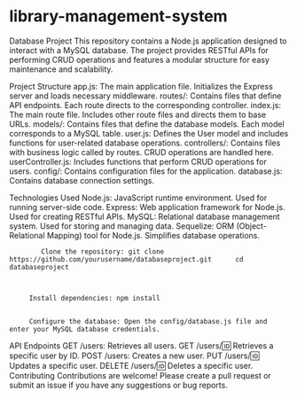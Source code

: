 ﻿# library-management-system

Database Project
This repository contains a Node.js application designed to interact with a MySQL database. The project provides RESTful APIs for performing CRUD operations and features a modular structure for easy maintenance and scalability.

Project Structure
app.js: The main application file. Initializes the Express server and loads necessary middleware.
routes/: Contains files that define API endpoints. Each route directs to the corresponding controller.
index.js: The main route file. Includes other route files and directs them to base URLs.
models/: Contains files that define the database models. Each model corresponds to a MySQL table.
user.js: Defines the User model and includes functions for user-related database operations.
controllers/: Contains files with business logic called by routes. CRUD operations are handled here.
userController.js: Includes functions that perform CRUD operations for users.
config/: Contains configuration files for the application.
database.js: Contains database connection settings.
   
   
   
Technologies Used
Node.js: JavaScript runtime environment. Used for running server-side code.
Express: Web application framework for Node.js. Used for creating RESTful APIs.
MySQL: Relational database management system. Used for storing and managing data.
Sequelize: ORM (Object-Relational Mapping) tool for Node.js. Simplifies database operations.

            Clone the repository: git clone https://github.com/yourusername/databaseproject.git      cd databaseproject
         
         
       
         Install dependencies: npm install

        
         Configure the database: Open the config/database.js file and enter your MySQL database credentials.

        



API Endpoints
GET /users: Retrieves all users.
GET /users/:id: Retrieves a specific user by ID.
POST /users: Creates a new user.
PUT /users/:id: Updates a specific user.
DELETE /users/:id: Deletes a specific user.
Contributing
Contributions are welcome! Please create a pull request or submit an issue if you have any suggestions or bug reports.
